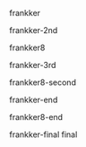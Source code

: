 frankker

frankker-2nd

frankker8

frankker-3rd

frankker8-second

frankker-end

frankker8-end

frankker-final final